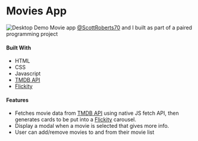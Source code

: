 # Movies App

![Desktop Demo](./readme/img/movies_app_demo.gif)
Movie app [@ScottRoberts70](https://github.com/orgs/roberts-miller-umbriel/people/ScottRoberts70) and I built as part of
a paired programming project

#### Built With

- HTML
- CSS
- Javascript
- [TMDB API](https://developers.themoviedb.org/3)
- [Flickity](https://flickity.metafizzy.co/)

#### Features

- Fetches movie data from [TMDB API](https://developers.themoviedb.org/3) using native JS fetch API, then generates
  cards to be put into a [Flickity](https://flickity.metafizzy.co/) carousel.
- Display a modal when a movie is selected that gives more info.
- User can add/remove movies to and from their movie list